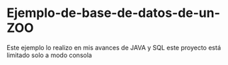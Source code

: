 # Ejemplo-de-base-de-datos-de-un-ZOO
Este ejemplo lo realizo en mis avances de JAVA y SQL este proyecto está limitado solo a modo consola
